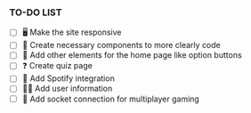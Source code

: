 ### TO-DO LIST

- [ ] 🖥️ Make the site responsive
- [ ] 🧩 Create necessary components to more clearly code
- [ ] 🎨 Add other elements for the home page like option buttons
- [ ] ❓ Create quiz page
- [ ] 🎵 Add Spotify integration
- [ ] 🙋‍♂️ Add user information
- [ ] 🔌 Add socket connection for multiplayer gaming
